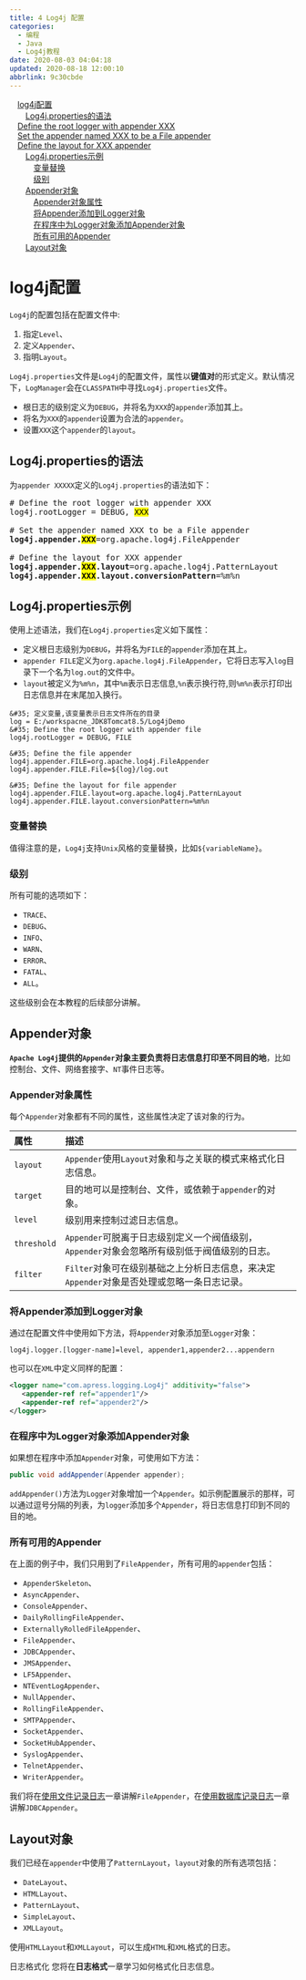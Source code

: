 ```yaml
---
title: 4 Log4j 配置
categories: 
  - 编程
  - Java
  - Log4j教程
date: 2020-08-03 04:04:18
updated: 2020-08-18 12:00:10
abbrlink: 9c30cbde
---
```

<div id='my_toc'><a href="/blog/9c30cbde/#log4j配置" class="header_1">log4j配置</a>&nbsp;<br><a href="/blog/9c30cbde/#Log4j-properties的语法" class="header_2">Log4j.properties的语法</a>&nbsp;<br><a href="/blog/9c30cbde/#Define-the-root-logger-with-appender-XXX" class="header_1">Define the root logger with appender XXX</a>&nbsp;<br><a href="/blog/9c30cbde/#Set-the-appender-named-XXX-to-be-a-File-appender" class="header_1">Set the appender named XXX to be a File appender</a>&nbsp;<br><a href="/blog/9c30cbde/#Define-the-layout-for-XXX-appender" class="header_1">Define the layout for XXX appender</a>&nbsp;<br><a href="/blog/9c30cbde/#Log4j-properties示例" class="header_2">Log4j.properties示例</a>&nbsp;<br><a href="/blog/9c30cbde/#变量替换" class="header_3">变量替换</a>&nbsp;<br><a href="/blog/9c30cbde/#级别" class="header_3">级别</a>&nbsp;<br><a href="/blog/9c30cbde/#Appender对象" class="header_2">Appender对象</a>&nbsp;<br><a href="/blog/9c30cbde/#Appender对象属性" class="header_3">Appender对象属性</a>&nbsp;<br><a href="/blog/9c30cbde/#将Appender添加到Logger对象" class="header_3">将Appender添加到Logger对象</a>&nbsp;<br><a href="/blog/9c30cbde/#在程序中为Logger对象添加Appender对象" class="header_3">在程序中为Logger对象添加Appender对象</a>&nbsp;<br><a href="/blog/9c30cbde/#所有可用的Appender" class="header_3">所有可用的Appender</a>&nbsp;<br><a href="/blog/9c30cbde/#Layout对象" class="header_2">Layout对象</a>&nbsp;<br></div>
<style>.header_1{margin-left: 1em;}.header_2{margin-left: 2em;}.header_3{margin-left: 3em;}.header_4{margin-left: 4em;}.header_5{margin-left: 5em;}.header_6{margin-left: 6em;}</style>
<!--more-->
<script>if (navigator.platform.search('arm')==-1){document.getElementById('my_toc').style.display = 'none';}var e,p = document.getElementsByTagName('p');while (p.length>0) {e = p[0];e.parentElement.removeChild(e);}</script>

<!--end-->
# log4j配置
`Log4j`的配置包括在配置文件中:
1. 指定`Level`、
2. 定义`Appender`、
3. 指明`Layout`。


`Log4j.properties`文件是`Log4j`的配置文件，属性以**键值对**的形式定义。默认情况下，`LogManager`会在`CLASSPATH`中寻找`Log4j.properties`文件。

- 根日志的级别定义为`DEBUG`，并将名为`XXX`的`appender`添加其上。
- 将名为`XXX`的`appender`设置为合法的`appender`。
- 设置`XXX`这个`appender`的`layout`。

## Log4j.properties的语法
为`appender XXXXX`定义的`Log4j.properties`的语法如下：
<pre>
&#35; Define the root logger with appender XXX
log4j.rootLogger = DEBUG, <mark>XXX</mark>

&#35; Set the appender named XXX to be a File appender
<strong>log4j.appender.<mark>XXX</mark></strong>=org.apache.log4j.FileAppender

&#35; Define the layout for XXX appender
<strong>log4j.appender.<mark>XXX</mark>.layout</strong>=org.apache.log4j.PatternLayout
<strong>log4j.appender.<mark>XXX</mark>.layout.conversionPattern</strong>=%m%n
</pre>

## Log4j.properties示例
使用上述语法，我们在`Log4j.properties`定义如下属性：
- 定义根日志级别为`DEBUG`，并将名为`FILE`的`appender`添加在其上。
- `appender FILE`定义为`org.apache.log4j.FileAppender`，它将日志写入`log`目录下一个名为`log.out`的文件中。
- `layout`被定义为`%m%n`，其中`%m`表示日志信息,`%n`表示换行符,则`%m%n`表示打印出日志信息并在末尾加入换行。

```properties Log4j.properties
&#35; 定义变量,该变量表示日志文件所在的目录
log = E:/workspacne_JDK8Tomcat8.5/Log4jDemo
&#35; Define the root logger with appender file
log4j.rootLogger = DEBUG, FILE

&#35; Define the file appender
log4j.appender.FILE=org.apache.log4j.FileAppender
log4j.appender.FILE.File=${log}/log.out

&#35; Define the layout for file appender
log4j.appender.FILE.layout=org.apache.log4j.PatternLayout
log4j.appender.FILE.layout.conversionPattern=%m%n
```
### 变量替换
值得注意的是，`Log4j`支持`Unix`风格的变量替换，比如`${variableName}`。

### 级别
所有可能的选项如下：
- `TRACE`、
- `DEBUG`、
- `INFO`、
- `WARN`、
- `ERROR`、
- `FATAL`、
- `ALL`。

这些级别会在本教程的后续部分讲解。

## Appender对象
**`Apache Log4j`提供的`Appender`对象主要负责将日志信息打印至不同目的地**，比如控制台、文件、网络套接字、`NT`事件日志等。
### Appender对象属性
每个`Appender`对象都有不同的属性，这些属性决定了该对象的行为。

|属性|描述|
|:---|:---|
|`layout`|`Appender`使用`Layout`对象和与之关联的模式来格式化日志信息。|
|`target`|目的地可以是控制台、文件，或依赖于`appender`的对象。|
|`level`|级别用来控制过滤日志信息。|
|`threshold`|`Appender`可脱离于日志级别定义一个阀值级别，`Appender`对象会忽略所有级别低于阀值级别的日志。|
|`filter`|`Filter`对象可在级别基础之上分析日志信息，来决定`Appender`对象是否处理或忽略一条日志记录。|

### 将Appender添加到Logger对象
通过在配置文件中使用如下方法，将`Appender`对象添加至`Logger`对象：
```properties
log4j.logger.[logger-name]=level, appender1,appender2...appendern
```
也可以在`XML`中定义同样的配置：
```xml
<logger name="com.apress.logging.Log4j" additivity="false">
   <appender-ref ref="appender1"/>
   <appender-ref ref="appender2"/>
</logger>
```
### 在程序中为Logger对象添加Appender对象
如果想在程序中添加`Appender`对象，可使用如下方法：
```java
public void addAppender(Appender appender);
```
`addAppender()`方法为`Logger`对象增加一个`Appender`。如示例配置展示的那样，可以通过逗号分隔的列表，为`logger`添加多个`Appender`，将日志信息打印到不同的目的地。
### 所有可用的Appender
在上面的例子中，我们只用到了`FileAppender`，所有可用的`appender`包括：
- `AppenderSkeleton`、
- `AsyncAppender`、
- `ConsoleAppender`、
- `DailyRollingFileAppender`、
- `ExternallyRolledFileAppender`、
- `FileAppender`、
- `JDBCAppender`、
- `JMSAppender`、
- `LF5Appender`、
- `NTEventLogAppender`、
- `NullAppender`、
- `RollingFileAppender`、
- `SMTPAppender`、
- `SocketAppender`、
- `SocketHubAppender`、
- `SyslogAppender`、
- `TelnetAppender`、
- `WriterAppender`。

我们将在[使用文件记录日志](https://lanlan2017.github.io/blog/6296507b/)一章讲解`FileAppender`，在[使用数据库记录日志](https://lanlan2017.github.io/blog/17eaff0a/)一章讲解`JDBCAppender`。


## Layout对象
我们已经在`appender`中使用了`PatternLayout`，`layout`对象的所有选项包括：
- `DateLayout`、
- `HTMLLayout`、
- `PatternLayout`、
- `SimpleLayout`、
- `XMLLayout`。

使用`HTMLLayout`和`XMLLayout`，可以生成`HTML`和`XML`格式的日志。

日志格式化
您将在**日志格式**一章学习如何格式化日志信息。